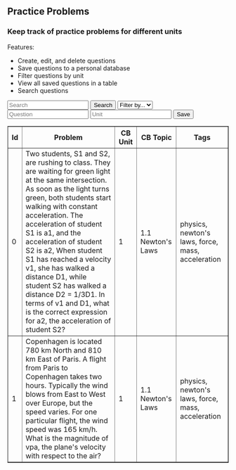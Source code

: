 <head>
	<script src="https://ajax.googleapis.com/ajax/libs/jquery/3.6.1/jquery.min.js"></script>
</head>

## Practice Problems

<h3>Keep track of practice problems for different units</h3>

Features:
- Create, edit, and delete questions
- Save questions to a personal database
- Filter questions by unit
- View all saved questions in a table
- Search questions

<!-- Create inputs for search and question -->

<input id="search" placeholder="Search">
<button onclick="search()">Search</button>
<select id="filter">
	<option>Filter by...</option>
	<option>unit</option>
</select>

<input id="question" placeholder="Question">
<input id="unit" placeholder="Unit">
<button onclick="save()">Save</button>


<!-- Create table to display question posts -->

<table id="practiceTable" border="1" style="border-collapse: collapse;">
		<tr>
				<th>Id</th>
				<th>Problem</th>
				<th>CB Unit</th>
				<th>CB Topic</th>
				<th>Tags</th>
		</tr>
		<tr>
				<td>0</td>
				<td>Two students, S1 and S2, are rushing to class. They are waiting for green light at the same intersection. As soon as the light turns green, both students start walking with constant acceleration. The acceleration of student S1 is a1, and the acceleration of student S2 is a2, When student S1 has reached a velocity v1, she has walked a distance D1, while student S2 has walked a distance D2 = 1/3D1. In terms of v1 and D1, what is the correct expression for a2, the acceleration of student S2?</td>
				<td>1</td>
				<td>1.1 Newton's Laws</td>
				<td>physics, newton's laws, force, mass, acceleration</td>
		</tr>
        <tr>
				<td>1</td>
				<td>Copenhagen is located 780 km North and 810 km East of Paris. A flight from Paris to Copenhagen takes two hours. Typically the wind blows from East to West over Europe, but the speed varies. For one particular flight, the wind speed was 165 km/h. What is the magnitude of vpa, the plane's velocity with respect to the air?</td>
				<td>1</td>
				<td>1.1 Newton's Laws</td>
				<td>physics, newton's laws, force, mass, acceleration</td>
		</tr>
</table>

<script>
  
  function problems() {
    let problemId = prompt("Enter a problem id");
    const urlStart = "https://hetvitrivedi.tk/api/problems/";
    const url = urlStart + problemId;

    fetch(url)
      .then(res => res.json())
      .then(data => {
        console.log(data);
        console.log(typeof data);
        console.log(JSON.stringify(data))

        // document.getElementById("result").innerHTML = JSON.stringify(data);

        // var result = document.getElementById("result");
        // // for (var i = 0; i < data.length; i++) {
        // //   result.appendChild(document.createTextNode(data));
        // // }
        // // document.getElementById("answer").innerHTML = data.name;

        // for (var prop in data) {
        //   if (Object.prototype.hasOwnProperty.call(data, prop)) {
        //     result.appendChild(document.createTextNode(data.prop));
        //   }
        // }
      })
      
}
</script>